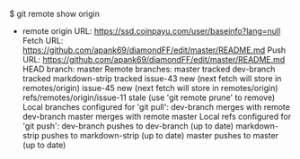 $ git remote show origin
* remote origin
  URL: https://ssd.coinpayu.com/user/baseinfo?lang=null
  Fetch URL: https://github.com/apank69/diamondFF/edit/master/README.md
  Push  URL: https://github.com/apank69/diamondFF/edit/master/README.md
  HEAD branch: master
  Remote branches:
    master                           tracked
    dev-branch                       tracked
    markdown-strip                   tracked
    issue-43                         new (next fetch will store in remotes/origin)
    issue-45                         new (next fetch will store in remotes/origin)
    refs/remotes/origin/issue-11     stale (use 'git remote prune' to remove)
  Local branches configured for 'git pull':
    dev-branch merges with remote dev-branch
    master     merges with remote master
  Local refs configured for 'git push':
    dev-branch                     pushes to dev-branch                     (up to date)
    markdown-strip                 pushes to markdown-strip                 (up to date)
    master                         pushes to master                         (up to date)

